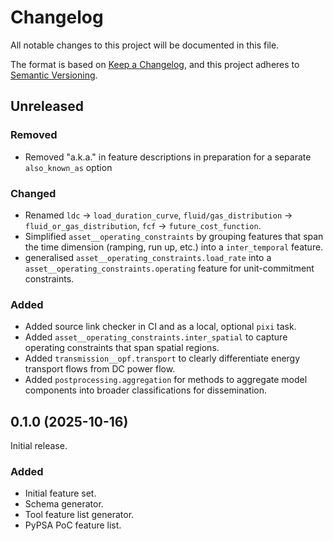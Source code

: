 <!--
SPDX-FileCopyrightText: openmod-features contributors

SPDX-License-Identifier: MIT
-->

<!---
Changelog headings can be any of:

Added: for new features.
Changed: for changes in existing functionality.
Deprecated: for soon-to-be removed features.
Removed: for now removed features.
Fixed: for any bug fixes.
Security: in case of vulnerabilities.

Release headings should be of the form:
## YEAR-MONTH-DAY
-->

# Changelog

All notable changes to this project will be documented in this file.

The format is based on [Keep a Changelog](https://keepachangelog.com/en/1.1.0/),
and this project adheres to [Semantic Versioning](https://semver.org/spec/v2.0.0.html).

## Unreleased

### Removed

- Removed "a.k.a." in feature descriptions in preparation for a separate `also_known_as` option

### Changed

- Renamed `ldc` -> `load_duration_curve`, `fluid/gas_distribution` -> `fluid_or_gas_distribution`, `fcf` -> `future_cost_function`.
- Simplified `asset__operating_constraints` by grouping features that span the time dimension (ramping, run up, etc.) into a `inter_temporal` feature.
- generalised `asset__operating_constraints.load_rate` into a `asset__operating_constraints.operating` feature for unit-commitment constraints.

### Added

- Added source link checker in CI and as a local, optional `pixi` task.
- Added `asset__operating_constraints.inter_spatial` to capture operating constraints that span spatial regions.
- Added `transmission__opf.transport` to clearly differentiate energy transport flows from DC power flow.
- Added `postprocessing.aggregation` for methods to aggregate model components into broader classifications for dissemination.

## 0.1.0 (2025-10-16)

Initial release.

### Added

- Initial feature set.
- Schema generator.
- Tool feature list generator.
- PyPSA PoC feature list.

